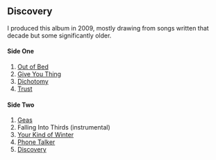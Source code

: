 ## Discovery

I produced this album in 2009, mostly drawing from songs written that decade but some significantly older.

#### Side One
1. [Out of Bed](outofbed.md)
2. [Give You Thing](gyt.md)
3. [Dichotomy](dichotomy.md)
4. [Trust](trust.md)

#### Side Two
1. [Geas](geas.md)
2. Falling Into Thirds (instrumental)
3. [Your Kind of Winter](winter.md)
4. [Phone Talker](phone.md)
5. [Discovery](discovery.md)

